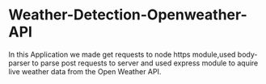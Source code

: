 # Weather-Detection-Openweather-API
In this Application we made get requests to node https module,used body-parser to parse post requests to server and used express module to aquire live weather data from the Open Weather API.
